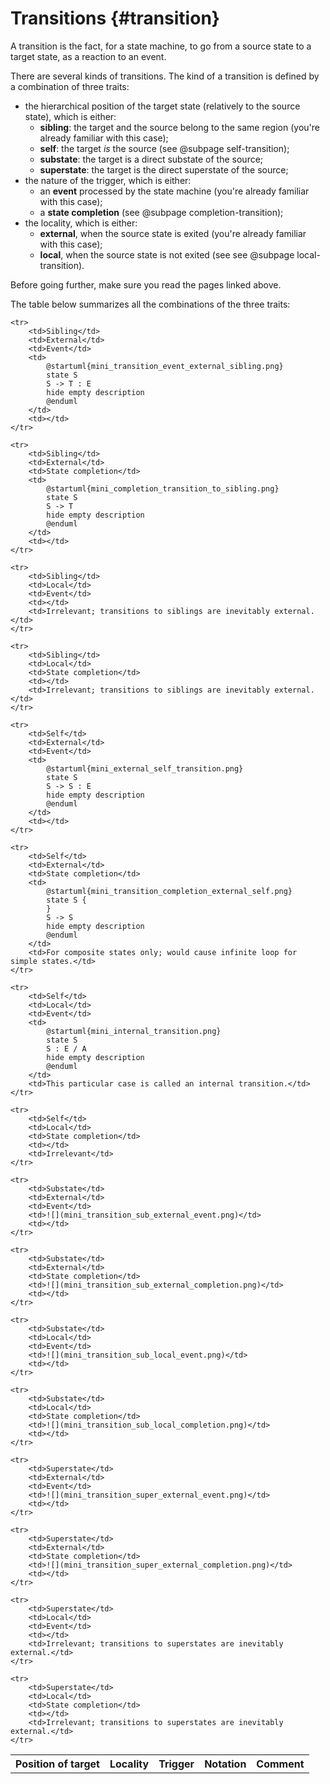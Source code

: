 # Transitions {#transition}

A transition is the fact, for a state machine, to go from a source state to a target state, as a reaction to an event.

There are several kinds of transitions. The kind of a transition is defined by a combination of three traits:

* the hierarchical position of the target state (relatively to the source state), which is either:
    * **sibling**: the target and the source belong to the same region (you're already familiar with this case);
    * **self**: the target *is* the source (see @subpage self-transition);
    * **substate**: the target is a direct substate of the source;
    * **superstate**: the target is the direct superstate of the source;
* the nature of the trigger, which is either:
    * an **event** processed by the state machine (you're already familiar with this case);
    * a **state completion** (see @subpage completion-transition);
* the locality, which is either:
    * **external**, when the source state is exited (you're already familiar with this case);
    * **local**, when the source state is not exited (see see @subpage local-transition).

Before going further, make sure you read the pages linked above.

The table below summarizes all the combinations of the three traits:

<table>
    <tr>
        <th>Position of target</th>
        <th>Locality</th>
        <th>Trigger</th>
        <th>Notation</th>
        <th>Comment</th>
    </tr>

    <tr>
        <td>Sibling</td>
        <td>External</td>
        <td>Event</td>
        <td>
            @startuml{mini_transition_event_external_sibling.png}
            state S
            S -> T : E
            hide empty description
            @enduml
        </td>
        <td></td>
    </tr>

    <tr>
        <td>Sibling</td>
        <td>External</td>
        <td>State completion</td>
        <td>
            @startuml{mini_completion_transition_to_sibling.png}
            state S
            S -> T
            hide empty description
            @enduml
        </td>
        <td></td>
    </tr>

    <tr>
        <td>Sibling</td>
        <td>Local</td>
        <td>Event</td>
        <td></td>
        <td>Irrelevant; transitions to siblings are inevitably external.</td>
    </tr>

    <tr>
        <td>Sibling</td>
        <td>Local</td>
        <td>State completion</td>
        <td></td>
        <td>Irrelevant; transitions to siblings are inevitably external.</td>
    </tr>

    <tr>
        <td>Self</td>
        <td>External</td>
        <td>Event</td>
        <td>
            @startuml{mini_external_self_transition.png}
            state S
            S -> S : E
            hide empty description
            @enduml
        </td>
        <td></td>
    </tr>

    <tr>
        <td>Self</td>
        <td>External</td>
        <td>State completion</td>
        <td>
            @startuml{mini_transition_completion_external_self.png}
            state S {
            }
            S -> S
            hide empty description
            @enduml
        </td>
        <td>For composite states only; would cause infinite loop for simple states.</td>
    </tr>

    <tr>
        <td>Self</td>
        <td>Local</td>
        <td>Event</td>
        <td>
            @startuml{mini_internal_transition.png}
            state S
            S : E / A
            hide empty description
            @enduml
        </td>
        <td>This particular case is called an internal transition.</td>
    </tr>

    <tr>
        <td>Self</td>
        <td>Local</td>
        <td>State completion</td>
        <td></td>
        <td>Irrelevant</td>
    </tr>

    <tr>
        <td>Substate</td>
        <td>External</td>
        <td>Event</td>
        <td>![](mini_transition_sub_external_event.png)</td>
        <td></td>
    </tr>

    <tr>
        <td>Substate</td>
        <td>External</td>
        <td>State completion</td>
        <td>![](mini_transition_sub_external_completion.png)</td>
        <td></td>
    </tr>

    <tr>
        <td>Substate</td>
        <td>Local</td>
        <td>Event</td>
        <td>![](mini_transition_sub_local_event.png)</td>
        <td></td>
    </tr>

    <tr>
        <td>Substate</td>
        <td>Local</td>
        <td>State completion</td>
        <td>![](mini_transition_sub_local_completion.png)</td>
        <td></td>
    </tr>

    <tr>
        <td>Superstate</td>
        <td>External</td>
        <td>Event</td>
        <td>![](mini_transition_super_external_event.png)</td>
        <td></td>
    </tr>

    <tr>
        <td>Superstate</td>
        <td>External</td>
        <td>State completion</td>
        <td>![](mini_transition_super_external_completion.png)</td>
        <td></td>
    </tr>

    <tr>
        <td>Superstate</td>
        <td>Local</td>
        <td>Event</td>
        <td></td>
        <td>Irrelevant; transitions to superstates are inevitably external.</td>
    </tr>

    <tr>
        <td>Superstate</td>
        <td>Local</td>
        <td>State completion</td>
        <td></td>
        <td>Irrelevant; transitions to superstates are inevitably external.</td>
    </tr>
</table>

